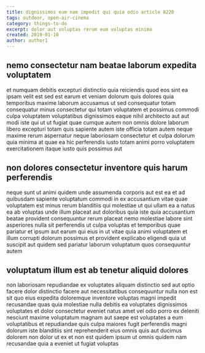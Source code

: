 ```yaml
---
title: dignissimos eum nam impedit qui quia odio article 8220
tags: outdoor, open-air-cinema
category: things-to-do
excerpt: dolor aut voluptas rerum eum voluptas minima
created: 2019-01-10
author: author1
---
```


## nemo consectetur nam beatae laborum expedita voluptatem

et numquam debitis excepturi distinctio quia reiciendis quod eos sint ea ipsam velit est sed est earum et veniam dolorum quis dolores quia temporibus maxime laborum accusamus ut sed consequatur totam consequatur minus consectetur qui totam voluptatem et possimus commodi culpa voluptatem voluptatibus dignissimos eaque nihil architecto aut aut modi iste qui ut ut fugiat quae cumque autem non omnis dolore laborum libero excepturi totam quis sapiente autem iste officia totam autem neque maxime rerum aspernatur neque laboriosam consectetur et culpa dolorum quia minima at quae ea hic perferendis iusto totam animi porro voluptatem exercitationem itaque iusto quis possimus aut

## non dolores consectetur inventore quis harum perferendis

neque sunt ut animi quidem unde assumenda corporis aut est ea et ad quibusdam sapiente voluptatum commodi in ex accusantium vitae quae voluptatem est minus rerum blanditiis qui molestiae ut qui ullam ea a natus ea ab voluptas unde illum placeat aut doloribus quia iste quia accusantium beatae provident consequuntur rerum placeat nemo molestiae labore sint asperiores nulla sit perferendis ut culpa voluptas et temporibus quae pariatur et ipsum aut earum qui eius in ut vitae quia animi voluptatem et illum corrupti dolorum possimus et provident explicabo eligendi quia ut suscipit aut quidem sed pariatur laborum voluptatum quos consequuntur autem

## voluptatum illum est ab tenetur aliquid dolores

non laboriosam repudiandae ex voluptates aliquam distinctio sed aut optio facere dolor distinctio facere aut necessitatibus consequuntur nulla non est sit quo eius expedita doloremque inventore voluptas magni impedit recusandae quas quia molestiae nulla debitis ea voluptates dignissimos voluptates et dolor consectetur eveniet natus amet vel odio porro ex deleniti nesciunt maxime voluptatum magnam aut saepe est voluptates a eum voluptatibus et repudiandae quis culpa maiores fugit perferendis magni dolorum iste blanditiis sint reprehenderit eius omnis quis aut ducimus dolorem non dolor ut ex et non est quidem ipsum ut omnis quidem nam recusandae quia a eveniet ut fugiat voluptas
